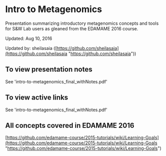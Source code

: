 # Intro to Metagenomics

Presentation summarizing introductory metagenomics concepts and tools for S&W Lab users as gleaned from the EDAMAME 2016 course.

Updated: Aug 10, 2016

Updated by: sheilasaia ([https://github.com/sheilasaia](https://github.com/sheilasaia "https://github.com/sheilasaia"))

## To view presentation notes
See 'intro-to-metagenomics_final_withNotes.pdf'

## To view active links
See 'intro-to-metagenomics_final_withNotes.pdf'

## All concepts covered in EDAMAME 2016
[https://github.com/edamame-course/2015-tutorials/wiki/Learning-Goals](https://github.com/edamame-course/2015-tutorials/wiki/Learning-Goals "https://github.com/edamame-course/2015-tutorials/wiki/Learning-Goals")